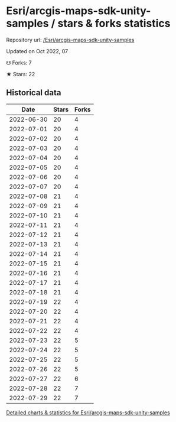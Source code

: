 # Esri/arcgis-maps-sdk-unity-samples / stars & forks statistics

Repository url: [/Esri/arcgis-maps-sdk-unity-samples](https://github.com/Esri/arcgis-maps-sdk-unity-samples)

Updated on Oct 2022, 07

☋ Forks: 7

★ Stars: 22

## Historical data
| Date | Stars | Forks |
|------|-------|-------|
| 2022-06-30 | 20 | 4 | 
| 2022-07-01 | 20 | 4 | 
| 2022-07-02 | 20 | 4 | 
| 2022-07-03 | 20 | 4 | 
| 2022-07-04 | 20 | 4 | 
| 2022-07-05 | 20 | 4 | 
| 2022-07-06 | 20 | 4 | 
| 2022-07-07 | 20 | 4 | 
| 2022-07-08 | 21 | 4 | 
| 2022-07-09 | 21 | 4 | 
| 2022-07-10 | 21 | 4 | 
| 2022-07-11 | 21 | 4 | 
| 2022-07-12 | 21 | 4 | 
| 2022-07-13 | 21 | 4 | 
| 2022-07-14 | 21 | 4 | 
| 2022-07-15 | 21 | 4 | 
| 2022-07-16 | 21 | 4 | 
| 2022-07-17 | 21 | 4 | 
| 2022-07-18 | 21 | 4 | 
| 2022-07-19 | 22 | 4 | 
| 2022-07-20 | 22 | 4 | 
| 2022-07-21 | 22 | 4 | 
| 2022-07-22 | 22 | 4 | 
| 2022-07-23 | 22 | 5 | 
| 2022-07-24 | 22 | 5 | 
| 2022-07-25 | 22 | 5 | 
| 2022-07-26 | 22 | 5 | 
| 2022-07-27 | 22 | 6 | 
| 2022-07-28 | 22 | 7 | 
| 2022-07-29 | 22 | 7 | 


[Detailed charts & statistics for Esri/arcgis-maps-sdk-unity-samples](https://reviewgithub.com/rep/Esri/arcgis-maps-sdk-unity-samples)
